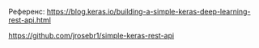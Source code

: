 Референс:
https://blog.keras.io/building-a-simple-keras-deep-learning-rest-api.html

https://github.com/jrosebr1/simple-keras-rest-api